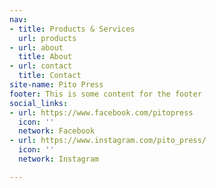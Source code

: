```yaml
---
nav:
- title: Products & Services
  url: products
- url: about
  title: About
- url: contact
  title: Contact
site-name: Pito Press
footer: This is some content for the footer
social_links:
- url: https://www.facebook.com/pitopress
  icon: ''
  network: Facebook
- url: https://www.instagram.com/pito_press/
  icon: ''
  network: Instagram

---
```


